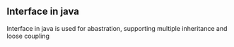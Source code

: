 ## Interface in java
Interface in java is used for abastration, supporting multiple inheritance and loose coupling
